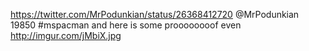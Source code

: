 https://twitter.com/MrPodunkian/status/26368412720 @MrPodunkian 19850 #mspacman and here is some proooooooof even http://imgur.com/jMbiX.jpg